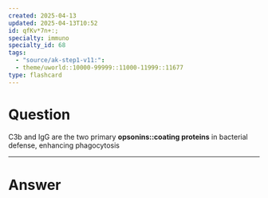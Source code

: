 ```yaml
---
created: 2025-04-13
updated: 2025-04-13T10:52
id: qfKv*7n+:;
specialty: immuno
specialty_id: 68
tags:
  - "source/ak-step1-v11:": 
  - theme/uworld::10000-99999::11000-11999::11677
type: flashcard
---
```


# Question
C3b and IgG are the two primary **opsonins::coating proteins** in bacterial defense, enhancing phagocytosis

---

# Answer
